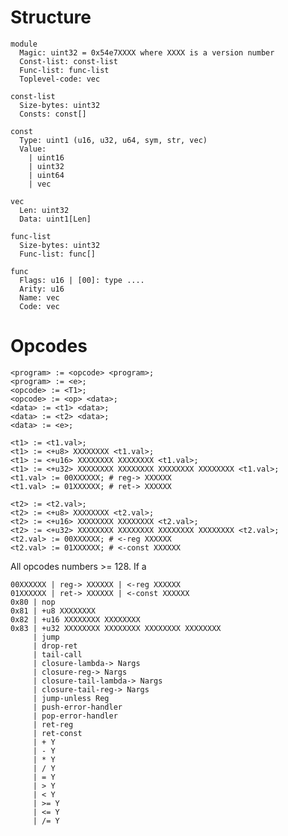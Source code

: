 # Structure

    module
      Magic: uint32 = 0x54e7XXXX where XXXX is a version number
      Const-list: const-list
      Func-list: func-list
      Toplevel-code: vec

    const-list
      Size-bytes: uint32
      Consts: const[]

    const
      Type: uint1 (u16, u32, u64, sym, str, vec)
      Value:
        | uint16
        | uint32
        | uint64
        | vec

    vec
      Len: uint32
      Data: uint1[Len]

    func-list
      Size-bytes: uint32
      Func-list: func[]

    func 
      Flags: u16 | [00]: type ....
      Arity: u16
      Name: vec
      Code: vec

# Opcodes

    <program> := <opcode> <program>;
    <program> := <e>;
    <opcode> := <T1>;
    <opcode> := <op> <data>;
    <data> := <t1> <data>;
    <data> := <t2> <data>;
    <data> := <e>;

    <t1> := <t1.val>;
    <t1> := <+u8> XXXXXXXX <t1.val>;
    <t1> := <+u16> XXXXXXXX XXXXXXXX <t1.val>;
    <t1> := <+u32> XXXXXXXX XXXXXXXX XXXXXXXX XXXXXXXX <t1.val>;
    <t1.val> := 00XXXXXX; # reg-> XXXXXX
    <t1.val> := 01XXXXXX; # ret-> XXXXXX

    <t2> := <t2.val>;
    <t2> := <+u8> XXXXXXXX <t2.val>;
    <t2> := <+u16> XXXXXXXX XXXXXXXX <t2.val>;
    <t2> := <+u32> XXXXXXXX XXXXXXXX XXXXXXXX XXXXXXXX <t2.val>;
    <t2.val> := 00XXXXXX; # <-reg XXXXXX
    <t2.val> := 01XXXXXX; # <-const XXXXXX

All opcodes numbers >= 128. If a 

    00XXXXXX | reg-> XXXXXX | <-reg XXXXXX
    01XXXXXX | ret-> XXXXXX | <-const XXXXXX
    0x80 | nop
    0x81 | +u8 XXXXXXXX
    0x82 | +u16 XXXXXXXX XXXXXXXX
    0x83 | +u32 XXXXXXXX XXXXXXXX XXXXXXXX XXXXXXXX
         | jump
         | drop-ret
         | tail-call
         | closure-lambda-> Nargs
         | closure-reg-> Nargs
         | closure-tail-lambda-> Nargs
         | closure-tail-reg-> Nargs
         | jump-unless Reg
         | push-error-handler
         | pop-error-handler
         | ret-reg
         | ret-const
         | + Y
         | - Y
         | * Y
         | / Y
         | = Y
         | > Y
         | < Y
         | >= Y
         | <= Y
         | /= Y
